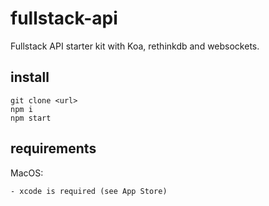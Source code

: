 # fullstack-api

Fullstack API starter kit with Koa, rethinkdb and websockets.

## install
	
	git clone <url>
	npm i
	npm start

## requirements

MacOS:

	- xcode is required (see App Store)

